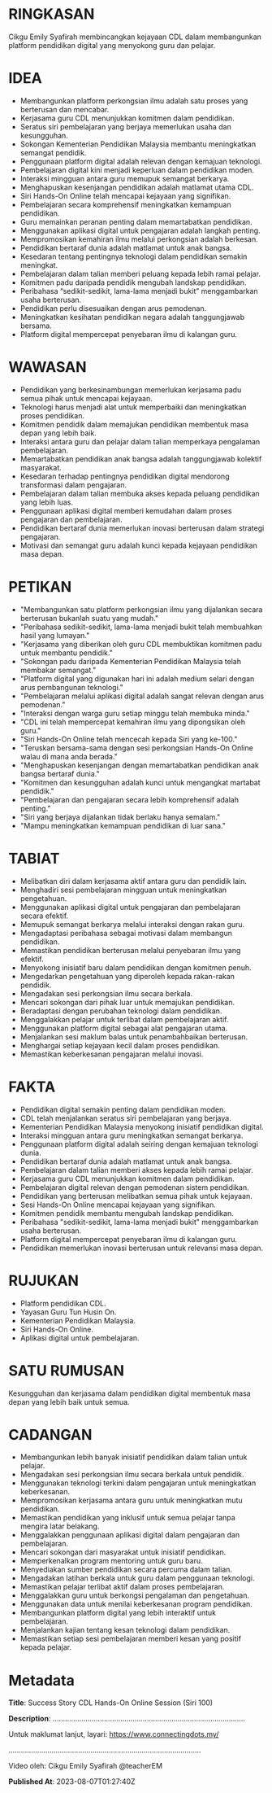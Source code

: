 # RINGKASAN
Cikgu Emily Syafirah membincangkan kejayaan CDL dalam membangunkan platform pendidikan digital yang menyokong guru dan pelajar.

# IDEA
- Membangunkan platform perkongsian ilmu adalah satu proses yang berterusan dan mencabar.
- Kerjasama guru CDL menunjukkan komitmen dalam pendidikan.
- Seratus siri pembelajaran yang berjaya memerlukan usaha dan kesungguhan.
- Sokongan Kementerian Pendidikan Malaysia membantu meningkatkan semangat pendidik.
- Penggunaan platform digital adalah relevan dengan kemajuan teknologi.
- Pembelajaran digital kini menjadi keperluan dalam pendidikan moden.
- Interaksi mingguan antara guru memupuk semangat berkarya.
- Menghapuskan kesenjangan pendidikan adalah matlamat utama CDL.
- Siri Hands-On Online telah mencapai kejayaan yang signifikan.
- Pembelajaran secara komprehensif meningkatkan kemampuan pendidikan.
- Guru memainkan peranan penting dalam memartabatkan pendidikan.
- Menggunakan aplikasi digital untuk pengajaran adalah langkah penting.
- Mempromosikan kemahiran ilmu melalui perkongsian adalah berkesan.
- Pendidikan bertaraf dunia adalah matlamat untuk anak bangsa.
- Kesedaran tentang pentingnya teknologi dalam pendidikan semakin meningkat.
- Pembelajaran dalam talian memberi peluang kepada lebih ramai pelajar.
- Komitmen padu daripada pendidik mengubah landskap pendidikan.
- Peribahasa “sedikit-sedikit, lama-lama menjadi bukit” menggambarkan usaha berterusan.
- Pendidikan perlu disesuaikan dengan arus pemodenan.
- Meningkatkan kesihatan pendidikan negara adalah tanggungjawab bersama.
- Platform digital mempercepat penyebaran ilmu di kalangan guru.

# WAWASAN
- Pendidikan yang berkesinambungan memerlukan kerjasama padu semua pihak untuk mencapai kejayaan.
- Teknologi harus menjadi alat untuk memperbaiki dan meningkatkan proses pendidikan.
- Komitmen pendidik dalam memajukan pendidikan membentuk masa depan yang lebih baik.
- Interaksi antara guru dan pelajar dalam talian memperkaya pengalaman pembelajaran.
- Memartabatkan pendidikan anak bangsa adalah tanggungjawab kolektif masyarakat.
- Kesedaran terhadap pentingnya pendidikan digital mendorong transformasi dalam pengajaran.
- Pembelajaran dalam talian membuka akses kepada peluang pendidikan yang lebih luas.
- Penggunaan aplikasi digital memberi kemudahan dalam proses pengajaran dan pembelajaran.
- Pendidikan bertaraf dunia memerlukan inovasi berterusan dalam strategi pengajaran.
- Motivasi dan semangat guru adalah kunci kepada kejayaan pendidikan masa depan.

# PETIKAN
- "Membangunkan satu platform perkongsian ilmu yang dijalankan secara berterusan bukanlah suatu yang mudah."
- "Peribahasa sedikit-sedikit, lama-lama menjadi bukit telah membuahkan hasil yang lumayan."
- "Kerjasama yang diberikan oleh guru CDL membuktikan komitmen padu untuk membantu pendidik."
- "Sokongan padu daripada Kementerian Pendidikan Malaysia telah membakar semangat."
- "Platform digital yang digunakan hari ini adalah medium selari dengan arus pembangunan teknologi."
- "Pembelajaran melalui aplikasi digital adalah sangat relevan dengan arus pemodenan."
- "Interaksi dengan warga guru setiap minggu telah membuka minda."
- "CDL ini telah mempercepat kemahiran ilmu yang dipongsikan oleh guru."
- "Siri Hands-On Online telah mencecah kepada Siri yang ke-100."
- "Teruskan bersama-sama dengan sesi perkongsian Hands-On Online walau di mana anda berada."
- "Menghapuskan kesenjangan dengan memartabatkan pendidikan anak bangsa bertaraf dunia."
- "Komitmen dan kesungguhan adalah kunci untuk mengangkat martabat pendidik."
- "Pembelajaran dan pengajaran secara lebih komprehensif adalah penting."
- "Siri yang berjaya dijalankan tidak berlaku hanya semalam."
- "Mampu meningkatkan kemampuan pendidikan di luar sana."

# TABIAT
- Melibatkan diri dalam kerjasama aktif antara guru dan pendidik lain.
- Menghadiri sesi pembelajaran mingguan untuk meningkatkan pengetahuan.
- Menggunakan aplikasi digital untuk pengajaran dan pembelajaran secara efektif.
- Memupuk semangat berkarya melalui interaksi dengan rakan guru.
- Mengadaptasi peribahasa sebagai motivasi dalam membangun pendidikan.
- Memastikan pendidikan berterusan melalui penyebaran ilmu yang efektif.
- Menyokong inisiatif baru dalam pendidikan dengan komitmen penuh.
- Mengedarkan pengetahuan yang diperoleh kepada rakan-rakan pendidik.
- Mengadakan sesi perkongsian ilmu secara berkala.
- Mencari sokongan dari pihak luar untuk memajukan pendidikan.
- Beradaptasi dengan perubahan teknologi dalam pendidikan.
- Menggalakkan pelajar untuk terlibat dalam pembelajaran aktif.
- Menggunakan platform digital sebagai alat pengajaran utama.
- Menjalankan sesi maklum balas untuk penambahbaikan berterusan.
- Menghargai setiap kejayaan kecil dalam proses pendidikan.
- Memastikan keberkesanan pengajaran melalui inovasi.

# FAKTA
- Pendidikan digital semakin penting dalam pendidikan moden.
- CDL telah menjalankan seratus siri pembelajaran yang berjaya.
- Kementerian Pendidikan Malaysia menyokong inisiatif pendidikan digital.
- Interaksi mingguan antara guru meningkatkan semangat berkarya.
- Penggunaan platform digital adalah seiring dengan kemajuan teknologi dunia.
- Pendidikan bertaraf dunia adalah matlamat untuk anak bangsa.
- Pembelajaran dalam talian memberi akses kepada lebih ramai pelajar.
- Kerjasama guru CDL menunjukkan komitmen dalam pendidikan.
- Pembelajaran digital relevan dengan pemodenan sistem pendidikan.
- Pendidikan yang berterusan melibatkan semua pihak untuk kejayaan.
- Sesi Hands-On Online mencapai kejayaan yang signifikan.
- Komitmen pendidik membantu mengubah landskap pendidikan.
- Peribahasa "sedikit-sedikit, lama-lama menjadi bukit" menggambarkan usaha berterusan.
- Platform digital mempercepat penyebaran ilmu di kalangan guru.
- Pendidikan memerlukan inovasi berterusan untuk relevansi masa depan.

# RUJUKAN
- Platform pendidikan CDL.
- Yayasan Guru Tun Husin On.
- Kementerian Pendidikan Malaysia.
- Siri Hands-On Online.
- Aplikasi digital untuk pembelajaran.

# SATU RUMUSAN
Kesungguhan dan kerjasama dalam pendidikan digital membentuk masa depan yang lebih baik untuk semua. 

# CADANGAN
- Membangunkan lebih banyak inisiatif pendidikan dalam talian untuk pelajar.
- Mengadakan sesi perkongsian ilmu secara berkala untuk pendidik.
- Menggunakan teknologi terkini dalam pengajaran untuk meningkatkan keberkesanan.
- Mempromosikan kerjasama antara guru untuk meningkatkan mutu pendidikan.
- Memastikan pendidikan yang inklusif untuk semua pelajar tanpa mengira latar belakang.
- Menggalakkan penggunaan aplikasi digital dalam pengajaran dan pembelajaran.
- Mencari sokongan dari masyarakat untuk inisiatif pendidikan.
- Memperkenalkan program mentoring untuk guru baru.
- Menyediakan sumber pendidikan secara percuma dalam talian.
- Mengadakan latihan berkala untuk guru dalam penggunaan teknologi.
- Memastikan pelajar terlibat aktif dalam proses pembelajaran.
- Menggalakkan guru untuk berkongsi pengalaman dan pengetahuan.
- Menggunakan data untuk menilai keberkesanan program pendidikan.
- Membangunkan platform digital yang lebih interaktif untuk pembelajaran.
- Menjalankan kajian tentang kesan teknologi dalam pendidikan.
- Memastikan setiap sesi pembelajaran memberi kesan yang positif kepada pelajar.

# Metadata
**Title**: Success Story CDL Hands-On Online Session (Siri 100)

**Description**: ..............................................................................................

Untuk maklumat lanjut, layari: https://www.connectingdots.my/

..............................................................................................

Video oleh: Cikgu Emily Syafirah @teacherEM ​

**Published At**: 2023-08-07T01:27:40Z